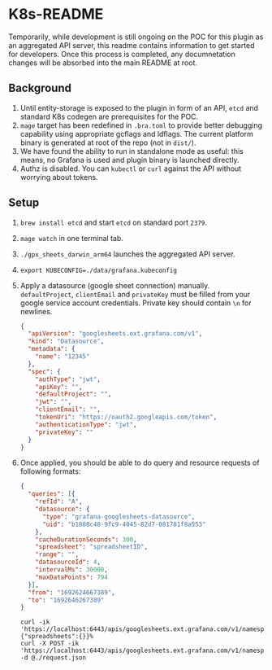 # K8s-README

Temporarily, while development is still ongoing on the POC for this plugin as an aggregated API server, this readme
contains information to get started for developers. Once this process is completed, any documnetation changes will
be absorbed into the main README at root.

## Background

1. Until entity-storage is exposed to the plugin in form of an API, `etcd` and standard K8s codegen are prerequisites for the POC.
2. `mage` target has been redefined in `.bra.toml` to provide better debugging capability using appropriate gcflags and ldflags. The current platform binary is generated at root of the repo (not in `dist/`).
3. We have found the ability to run in standalone mode as useful: this means, no Grafana is used and plugin binary is launched directly.
4. Authz is disabled. You can `kubectl` or `curl` against the API without worrying about tokens.

## Setup

1. `brew install etcd` and start `etcd` on standard port `2379`.
2. `mage watch` in one terminal tab.
3. `./gpx_sheets_darwin_arm64` launches the aggregated API server. 
4. `export KUBECONFIG=./data/grafana.kubeconfig`
5. Apply a datasource (google sheet connection) manually. `defaultProject`, `clientEmail` and `privateKey` must be filled from your google service account credentials. Private key should contain `\n` for newlines.
    ```json
    {
      "apiVersion": "googlesheets.ext.grafana.com/v1",
      "kind": "Datasource",
      "metadata": {
        "name": "12345"
      },
      "spec": {
        "authType": "jwt",
        "apiKey": "",
        "defaultProject": "",
        "jwt": "",
        "clientEmail": "",
        "tokenUri": "https://oauth2.googleapis.com/token",
        "authenticationType": "jwt",
        "privateKey": ""
      }
    }
    ```
6. Once applied, you should be able to do query and resource requests of following formats:
    ```json
    {
      "queries": [{
        "refId": "A",
        "datasource": {
          "type": "grafana-googlesheets-datasource",
          "uid": "b1808c48-9fc9-4045-82d7-081781f8a553"
        },
        "cacheDurationSeconds": 300,
        "spreadsheet": "spreadsheetID",
        "range": "",
        "datasourceId": 4,
        "intervalMs": 30000,
        "maxDataPoints": 794
      }],
      "from": "1692624667389",
      "to": "1692646267389"
    }

    ```

    ```shell
    curl -ik 'https://localhost:6443/apis/googlesheets.ext.grafana.com/v1/namespaces/default/datasources/12345/resource/spreadsheets'
   {"spreadsheets":{}}%    
    curl -X POST -ik 'https://localhost:6443/apis/googlesheets.ext.grafana.com/v1/namespaces/default/datasources/12345/query' -d @./request.json
    ```
